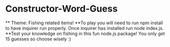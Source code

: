 # Constructor-Word-Guess
** Theme: Fishing related items! 
**To play you will need to run npm install to have inquirer run properly.
Once inquirer has installed run node index.js.
**Test your knowledge on fishing in this fun node.js package! You only get 15 guesses so choose wisely :)

